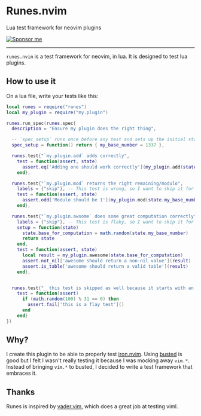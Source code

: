 # Runes.nvim

Lua test framework for neovim plugins

[![Sponsor me](https://img.shields.io/github/sponsors/hkupty?style=flat-square)](https://github.com/sponsors/hkupty)

---

`runes.nvim` is a test framework for neovim, in lua. It is designed to test lua plugins.

## How to use it

On a lua file, write your tests like this:

```lua
local runes = require("runes")
local my_plugin = require("my.plugin")

runes.run_spec(runes.spec{
  description = "Ensure my plugin does the right thing",

  -- `spec_setup` runs once before any test and sets up the initial state for the tests
  spec_setup = function() return { my_base_number = 1337 },

  runes.test{"`my.plugin.add` adds correctly",
    test = function(assert, state)
      assert.eq['Adding one should work correctly'](my_plugin.add(state.my_base_number, 1), 1338)
    end},

  runes.test{"`my.plugin.mod` returns the right remaining/modulo",
    labels = {"skip"}, -- This test is wrong, so I want to skip it for now and fix later
    test = function(assert, state)
      assert.odd['Modulo should be 1'](my_plugin.mod(state.my_base_number, 2))
    end},

  runes.test{"`my.plugin.awsome` does some great computation correctly",
    labels = {"skip"}, -- This test is flaky, so I want to skip it for now
    setup = function(state)
      state.base_for_computation = math.random(state.my_base_number)
      return state
    end,
    test = function(assert, state)
      local result = my_plugin.awesome(state.base_for_computation)
      assert.not_nil['awesome should return a non-nil value'](result)
      assert.is_table['awesome should return a valid table'](result)
    end},


  runes.test{"_ this test is skipped as well because it starts with an `_`",
    test = function(assert)
      if (math.random(100) % 31 == 0) then
        assert.fail['this is a flay test']()
      end
    end}
})
```

## Why?

I create this plugin to be able to properly test [iron.nvim](https://github.com/hkupty/iron.nvim).
Using [busted](http://olivinelabs.com/busted/) is good but I felt I wasn't really testing it because I was mocking away `vim.*`.
Instead of bringing `vim.*` to busted, I decided to write a test framework that embraces it.

## Thanks

Runes is inspired by [vader.vim](https://github.com/junegunn/vader.vim/), which does a great job at testing viml.
